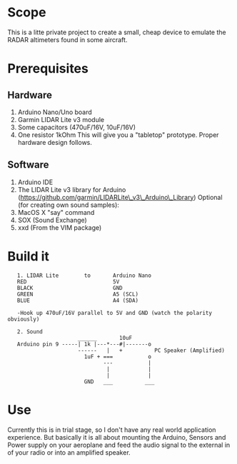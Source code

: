 # Scope
This is a litte private project to create a small, cheap device to emulate the RADAR altimeters found in some aircraft.

# Prerequisites
## Hardware
1. Arduino Nano/Uno board
2. Garmin LIDAR Lite v3 module
3. Some capacitors (470uF/16V, 10uF/16V)
4. One resistor 1kOhm
This will give you a "tabletop" prototype. Proper hardware design follows.

## Software
1. Arduino IDE
2. The LIDAR Lite v3 library for Arduino (https://github.com/garmin/LIDARLite\_v3\_Arduino\_Library)
Optional (for creating own sound samples):
1. MacOS X "say" command
2. SOX (Sound Exchange)
3. xxd (From the VIM package)

# Build it
```   
   1. LIDAR Lite        to       Arduino Nano
   RED                           5V
   BLACK                         GND
   GREEN                         A5 (SCL)
   BLUE                          A4 (SDA)

   -Hook up 470uF/16V parallel to 5V and GND (watch the polarity obviously)
   
   2. Sound
                      ______       10uF
   Arduino pin 9 -----| 1k |---*---#|-------o
                      ------   |   +          PC Speaker (Amplified)
                        1uF + ===           o
                              ---           |
                               |            |
                               |            |
                        GND   ___          ___
```

# Use
Currently this is in trial stage, so I don't have any real world application experience. But basically it is all about mounting the Arduino, Sensors and Power supply on your aeroplane and feed the audio signal to the external in of your radio or into an amplified speaker.

